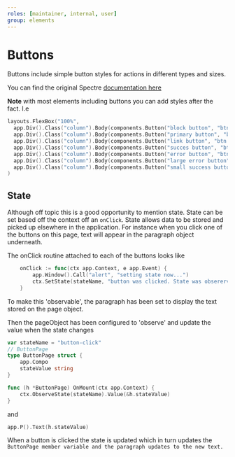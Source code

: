 ```yaml
---
roles: [maintainer, internal, user]
group: elements
---
```

# Buttons

Buttons include simple button styles for actions in different types and sizes.

You can find the original Spectre [documentation here](https://picturepan2.github.io/spectre/elements/buttons.html)

**Note** with most elements including buttons you can add styles after the fact. I.e

```go
layouts.FlexBox("100%",
  app.Div().Class("column").Body(components.Button("block button", "btn btn-block", nil)),
  app.Div().Class("column").Body(components.Button("primary button", "btn  btn-primary", nil)),
  app.Div().Class("column").Body(components.Button("link button", "btn  btn-link", nil)),
  app.Div().Class("column").Body(components.Button("succes button", "btn  btn-success", nil)),
  app.Div().Class("column").Body(components.Button("error button", "btn  btn-error", nil)),
  app.Div().Class("column").Body(components.Button("large error button", "btn  btn-error btn-lg", nil)),
  app.Div().Class("column").Body(components.Button("small success button", "btn  btn-success btn-sm", nil)),
)
```

## State

Although off topic this is a good opportunity to mention state. State can be set based off the context off an `onClick`. State allows data to be stored and picked up elsewhere in the application. For instance when you click one of the buttons on this page, text will appear in the paragraph object underneath.

The onClick routine attached to each of the buttons looks like

```go
	onClick := func(ctx app.Context, e app.Event) {
		app.Window().Call("alert", "setting state now...")
		ctx.SetState(stateName, "button was clicked. State was obsererved and monitored.")
	}
```

To make this 'observable', the paragraph has been set to display the text stored on the page object.

Then the pageObject has been configured to 'observe' and update the value when the state changes

```go
var stateName = "button-click"
// ButtonPage
type ButtonPage struct {
	app.Compo
	stateValue string
}

func (h *ButtonPage) OnMount(ctx app.Context) {
	ctx.ObserveState(stateName).Value(&h.stateValue)
}
```

and 

```go
app.P().Text(h.stateValue)
```

When a button is clicked the state is updated which in turn updates the `ButtonPage member variable and the paragraph updates to the new text.`
